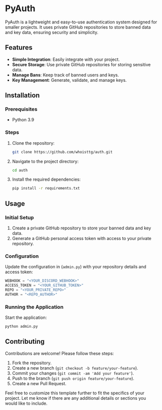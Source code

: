 # PyAuth

PyAuth is a lightweight and easy-to-use authentication system designed for smaller projects. It uses private GitHub repositories to store banned data and key data, ensuring security and simplicity.

## Features

- **Simple Integration**: Easily integrate with your project.
- **Secure Storage**: Use private GitHub repositories for storing sensitive data.
- **Manage Bans**: Keep track of banned users and keys.
- **Key Management**: Generate, validate, and manage keys.

## Installation

### Prerequisites

- Python 3.9

### Steps

1. Clone the repository:

    ```bash
    git clone https://github.com/whoisttg/auth.git
    ```

2. Navigate to the project directory:

    ```bash
    cd auth
    ```

3. Install the required dependencies:

    ```bash
    pip install -r requirements.txt
    ```

## Usage

### Initial Setup

1. Create a private GitHub repository to store your banned data and key data.
2. Generate a GitHub personal access token with access to your private repository.

### Configuration

Update the configuration in (`admin.py`) with your repository details and access token:

```python
WEBHOOK = "<YOUR_DISCORD_WEBHOOK>"
ACCESS_TOKEN = "<YOUR_GITHUB_TOKEN>"
REPO = "<YOUR_PRIVATE_REPO>"
AUTHOR = "<REPO_AUTHOR>"
```

### Running the Application

Start the application:

```bash
python admin.py
```

## Contributing

Contributions are welcome! Please follow these steps:

1. Fork the repository.
2. Create a new branch (`git checkout -b feature/your-feature`).
3. Commit your changes (`git commit -am 'Add your feature'`).
4. Push to the branch (`git push origin feature/your-feature`).
5. Create a new Pull Request.

Feel free to customize this template further to fit the specifics of your project. Let me know if there are any additional details or sections you would like to include.

